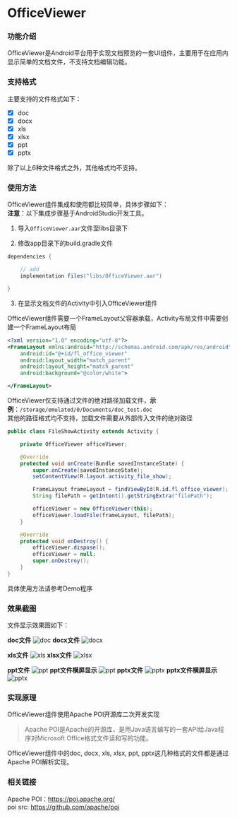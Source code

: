 # OfficeViewer

### 功能介绍
OfficeViewer是Android平台用于实现文档预览的一套UI组件，主要用于在应用内显示简单的文档文件，不支持文档编辑功能。

### 支持格式
主要支持的文件格式如下：
- [x] doc
- [x] docx
- [x] xls
- [x] xlsx
- [x] ppt
- [x] pptx

除了以上6种文件格式之外，其他格式均不支持。


### 使用方法
OfficeViewer组件集成和使用都比较简单，具体步骤如下：       
**注意**：以下集成步骤基于AndroidStudio开发工具。

1. 导入`OfficeViewer.aar`文件至libs目录下

2. 修改app目录下的build.gradle文件

```groovy
dependencies {

    // add
    implementation files("libs/OfficeViewer.aar")

}
```

3. 在显示文档文件的Activity中引入OfficeViewer组件

OfficeViewer组件需要一个FrameLayout父容器承载，Activity布局文件中需要创建一个FrameLayout布局

```xml
<?xml version="1.0" encoding="utf-8"?>
<FrameLayout xmlns:android="http://schemas.android.com/apk/res/android"
    android:id="@+id/fl_office_viewer"
    android:layout_width="match_parent"
    android:layout_height="match_parent"
    android:background="@color/white">

</FrameLayout>
```

OfficeViewer仅支持通过文件的绝对路径加载文件，**示例**：`/storage/emulated/0/Documents/doc_test.doc`        
其他的路径格式均不支持，加载文件需要从外部传入文件的绝对路径

```java
public class FileShowActivity extends Activity {

    private OfficeViewer officeViewer;

    @Override
    protected void onCreate(Bundle savedInstanceState) {
        super.onCreate(savedInstanceState);
        setContentView(R.layout.activity_file_show);

        FrameLayout frameLayout = findViewById(R.id.fl_office_viewer);
        String filePath = getIntent().getStringExtra("filePath");

        officeViewer = new OfficeViewer(this);
        officeViewer.loadFile(frameLayout, filePath);
    }

    @Override
    protected void onDestroy() {
        officeViewer.dispose();
        officeViewer = null;
        super.onDestroy();
    }
}
```

具体使用方法请参考Demo程序

### 效果截图
文件显示效果图如下：

**doc文件**
![doc](screenshots/doc.jpg)
**docx文件**
![docx](screenshots/docx.jpg)

**xls文件**
![xls](screenshots/xls.jpg)
**xlsx文件**
![xlsx](screenshots/xlsx.jpg)

**ppt文件**
![ppt](screenshots/ppt.jpg)
**ppt文件横屏显示**
![ppt](screenshots/ppt_landscape.jpg)
**pptx文件**
![pptx](screenshots/pptx.jpg)
**pptx文件横屏显示**
![pptx](screenshots/pptx_landscape.jpg)


### 实现原理
OfficeViewer组件使用Apache POI开源库二次开发实现

>  Apache POI是Apache的开源库，是用Java语言编写的一套API给Java程序对Microsoft Office格式文件读和写的功能。

OfficeViewer组件中的doc, docx, xls, xlsx, ppt, pptx这几种格式的文件都是通过Apache POI解析实现。


### 相关链接      
Apache POI：<https://poi.apache.org/>      
poi src: <https://github.com/apache/poi>      